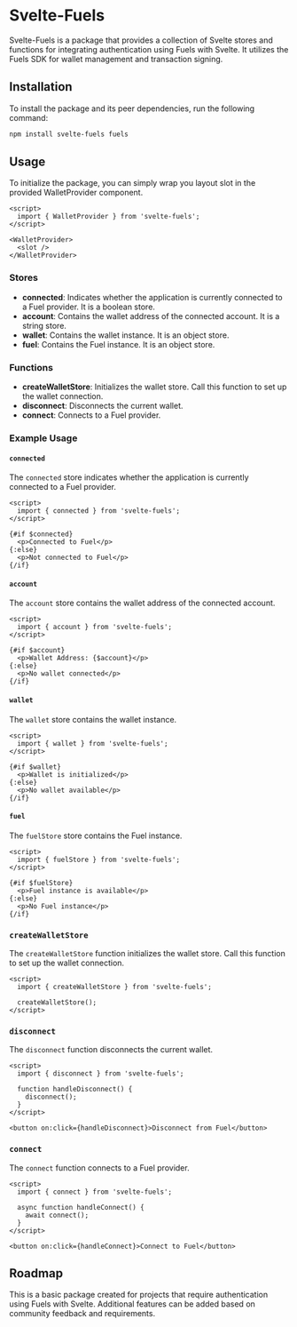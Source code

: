 # Svelte-Fuels

Svelte-Fuels is a package that provides a collection of Svelte stores and functions for integrating authentication using Fuels with Svelte. It utilizes the Fuels SDK for wallet management and transaction signing.

## Installation

To install the package and its peer dependencies, run the following command:

```bash
npm install svelte-fuels fuels
```

## Usage

To initialize the package, you can simply wrap you layout slot in the provided WalletProvider component.

```svelte
<script>
  import { WalletProvider } from 'svelte-fuels';
</script>

<WalletProvider>
  <slot />
</WalletProvider>
```

### Stores

- **connected**: Indicates whether the application is currently connected to a Fuel provider. It is a boolean store.
- **account**: Contains the wallet address of the connected account. It is a string store.
- **wallet**: Contains the wallet instance. It is an object store.
- **fuel**: Contains the Fuel instance. It is an object store.

### Functions

- **createWalletStore**: Initializes the wallet store. Call this function to set up the wallet connection.
- **disconnect**: Disconnects the current wallet.
- **connect**: Connects to a Fuel provider.

### Example Usage

#### `connected`

The `connected` store indicates whether the application is currently connected to a Fuel provider.

```svelte
<script>
  import { connected } from 'svelte-fuels';
</script>

{#if $connected}
  <p>Connected to Fuel</p>
{:else}
  <p>Not connected to Fuel</p>
{/if}
```

#### `account`

The `account` store contains the wallet address of the connected account.

```svelte
<script>
  import { account } from 'svelte-fuels';
</script>

{#if $account}
  <p>Wallet Address: {$account}</p>
{:else}
  <p>No wallet connected</p>
{/if}
```

#### `wallet`

The `wallet` store contains the wallet instance.

```svelte
<script>
  import { wallet } from 'svelte-fuels';
</script>

{#if $wallet}
  <p>Wallet is initialized</p>
{:else}
  <p>No wallet available</p>
{/if}
```

#### `fuel`

The `fuelStore` store contains the Fuel instance.

```svelte
<script>
  import { fuelStore } from 'svelte-fuels';
</script>

{#if $fuelStore}
  <p>Fuel instance is available</p>
{:else}
  <p>No Fuel instance</p>
{/if}
```

### `createWalletStore`

The `createWalletStore` function initializes the wallet store. Call this function to set up the wallet connection.

```svelte
<script>
  import { createWalletStore } from 'svelte-fuels';

  createWalletStore();
</script>
```

### `disconnect`

The `disconnect` function disconnects the current wallet.

```svelte
<script>
  import { disconnect } from 'svelte-fuels';

  function handleDisconnect() {
    disconnect();
  }
</script>

<button on:click={handleDisconnect}>Disconnect from Fuel</button>
```

### `connect`

The `connect` function connects to a Fuel provider.

```svelte
<script>
  import { connect } from 'svelte-fuels';

  async function handleConnect() {
    await connect();
  }
</script>

<button on:click={handleConnect}>Connect to Fuel</button>
```

## Roadmap

This is a basic package created for projects that require authentication using Fuels with Svelte. Additional features can be added based on community feedback and requirements.
